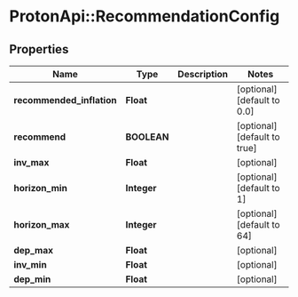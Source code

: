 # ProtonApi::RecommendationConfig

## Properties
Name | Type | Description | Notes
------------ | ------------- | ------------- | -------------
**recommended_inflation** | **Float** |  | [optional] [default to 0.0]
**recommend** | **BOOLEAN** |  | [optional] [default to true]
**inv_max** | **Float** |  | [optional] 
**horizon_min** | **Integer** |  | [optional] [default to 1]
**horizon_max** | **Integer** |  | [optional] [default to 64]
**dep_max** | **Float** |  | [optional] 
**inv_min** | **Float** |  | [optional] 
**dep_min** | **Float** |  | [optional] 


